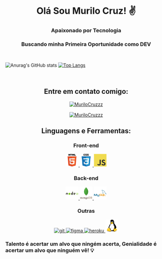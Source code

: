 

<h1 align="center">Olá Sou Murilo Cruz! ✌️</h1>
<h3 align="center">Apaixonado por Tecnologia</h3>
<h3 align="center">Buscando minha Primeira Oportunidade como DEV</h3>
<br>

![Anurag's GitHub stats](https://github-readme-stats.vercel.app/api?username=MuriloCruzzz&show_icons=true&theme=tokyonight)             [![Top Langs](https://github-readme-stats.vercel.app/api/top-langs/?username=MuriloCruzzz&layout=compact)](https://github.com/MuriloCruzz/github-readme-stats)



<div align="center"> 
  <br>
  <nav>
    <a src="https://[img.shields.io/badge/C%23-239120?style=for-the-badge&logo=c-sharp&logoColor=white](https://www.pngwing.com/en/search?q=Csharp)" target="_blank"></a>
  </nav>
</div>

<h2 align="center">Entre em contato comigo:</h2>
<p align="center">
  <a href="https://www.linkedin.com/in/cruzmurilo/" target="blank"><img align="center" src="https://raw.githubusercontent.com/rahuldkjain/github-profile-readme-generator/master/src/images/icons/Social/linked-in-alt.svg" alt="MuriloCruzzz" height="30" width="40" /></a>
<p align="center">
  <p align="center">
  <a href="mailto:murilocruz99@gmail.com/" target="blank"><img align="center" src="https://img.shields.io/badge/Gmail-D14836?style=for-the-badge&logo=gmail&logoColor=white" alt="MuriloCruzzz" height="30" width="100" /></a>
<p align="center">

 <h2 align="center">Linguagens e Ferramentas:</h2>
<div>
  <h3 align="center">Front-end</h3>
  <p align="center">
    <a href="https://www.w3.org/html/" target="_blank">
      <img src="https://raw.githubusercontent.com/devicons/devicon/master/icons/html5/html5-original-wordmark.svg" alt="html5" width="40" height="40"/>
    </a>
    <a href="https://www.w3schools.com/css/" target="_blank">
      <img src="https://raw.githubusercontent.com/devicons/devicon/master/icons/css3/css3-original-wordmark.svg" alt="css3" width="40" height="40"/>
    </a>
    <a href="https://developer.mozilla.org/en-US/docs/Web/JavaScript" target="_blank">
      <img src="https://raw.githubusercontent.com/devicons/devicon/master/icons/javascript/javascript-original.svg" alt="javascript" width="40" height="40"/>
    </a>
    
  </p>
  <h3 align="center">Back-end</h3>
  <p align="center">
    <a href="https://nodejs.org" target="_blank">
      <img src="https://raw.githubusercontent.com/devicons/devicon/master/icons/nodejs/nodejs-original-wordmark.svg" alt="nodejs" width="40" height="40"/>
    </a>
    <a href="https://www.mongodb.com/" target="_blank">
      <img src="https://raw.githubusercontent.com/devicons/devicon/master/icons/mongodb/mongodb-original-wordmark.svg" alt="mongodb" width="40" height="40"/>
    </a>
    <a href="https://www.mysql.com/" target="_blank">
      <img src="https://raw.githubusercontent.com/devicons/devicon/master/icons/mysql/mysql-original-wordmark.svg" alt="mysql" width="40" height="40"/>
    </a>
  </p>
  <h3 align="center">Outras</h3>
  <p align="center">
    <a href="https://git-scm.com/" target="_blank">
      <img src="https://www.vectorlogo.zone/logos/git-scm/git-scm-icon.svg" alt="git" width="40" height="40"/>
    </a>
    <a href="https://www.figma.com/" target="_blank">
      <img src="https://www.vectorlogo.zone/logos/figma/figma-icon.svg" alt="figma" width="40" height="40"/>
    </a>
    <a href="https://heroku.com" target="_blank">
      <img src="https://www.vectorlogo.zone/logos/heroku/heroku-icon.svg" alt="heroku" width="40" height="40"/>
    </a>
    <a href="https://www.linux.org/" target="_blank">
      <img src="https://raw.githubusercontent.com/devicons/devicon/master/icons/linux/linux-original.svg" alt="linux" width="40" height="40"/>
    </a>
  </p>
<div>


### Talento é acertar um alvo que ningém acerta, Genialidade é acertar um alvo que ninguém vê! 💡


